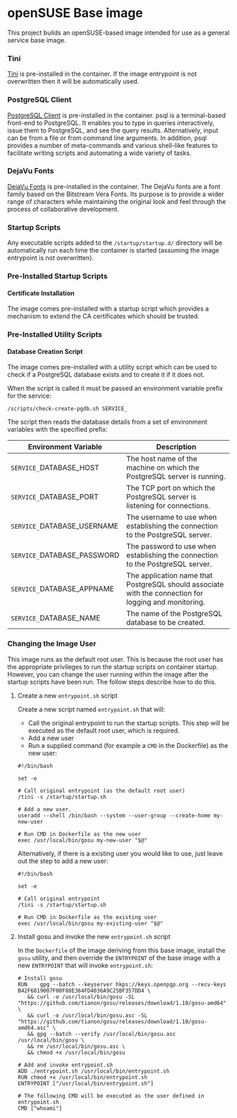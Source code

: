 # openSUSE Base image

This project builds an openSUSE-based image intended for use as a general service base image.

### Tini
[Tini](https://github.com/krallin/tini) is pre-installed in the container.  If the image entrypoint is not overwritten then it will be automatically used.

### PostgreSQL Client
[PostgreSQL Client](https://www.postgresql.org/docs/current/static/app-psql.html) is pre-installed in the container. psql is a terminal-based front-end to PostgreSQL. It enables you to type in queries interactively, issue them to PostgreSQL, and see the query results. Alternatively, input can be from a file or from command line arguments. In addition, psql provides a number of meta-commands and various shell-like features to facilitate writing scripts and automating a wide variety of tasks.

### DejaVu Fonts
[DejaVu Fonts](https://dejavu-fonts.github.io/) is pre-installed in the container. The DejaVu fonts are a font family based on the Bitstream Vera Fonts. Its purpose is to provide a wider range of characters while maintaining the original look and feel through the process of collaborative development.

### Startup Scripts
Any executable scripts added to the `/startup/startup.d/` directory will be automatically run each time the container is started (assuming the image entrypoint is not overwritten).

### Pre-Installed Startup Scripts

#### Certificate Installation
The image comes pre-installed with a startup script which provides a mechanism to extend the CA certificates which should be trusted.

### Pre-Installed Utility Scripts

#### Database Creation Script
The image comes pre-installed with a utility script which can be used to check if a PostgreSQL database exists and to create it if it does not.

When the script is called it must be passed an environment variable prefix for the service:

    /scripts/check-create-pgdb.sh SERVICE_

The script then reads the database details from a set of environment variables with the specified prefix:

| **Environment Variable**    |                                          **Description**                                               |
|-----------------------------|--------------------------------------------------------------------------------------------------------|
| `SERVICE_`DATABASE_HOST     | The host name of the machine on which the PostgreSQL server is running.                                |
| `SERVICE_`DATABASE_PORT     | The TCP port on which the PostgreSQL server is listening for connections.                              |
| `SERVICE_`DATABASE_USERNAME | The username to use when establishing the connection to the PostgreSQL server.                         |
| `SERVICE_`DATABASE_PASSWORD | The password to use when establishing the connection to the PostgreSQL server.                         |
| `SERVICE_`DATABASE_APPNAME  | The application name that PostgreSQL should associate with the connection for logging and monitoring.  |
| `SERVICE_`DATABASE_NAME     | The name of the PostgreSQL database to be created.                                                     |

### Changing the Image User
This image runs as the default root user. This is because the root user has the appropriate privileges to run the startup scripts on container startup. However, you can change the user running within the image after the startup scripts have been run. The follow steps describe how to do this.

1. Create a new `entrypoint.sh` script

   Create a new script named `entrypoint.sh` that will:
   - Call the original entrypoint to run the startup scripts. This step will be executed as the default root user, which is required.
   - Add a new user 
   - Run a supplied command (for example a `CMD` in the Dockerfile) as the new user:

   ```
   #!/bin/bash

   set -e

   # Call original entrypoint (as the default root user)
   /tini -s /startup/startup.sh

   # Add a new user.
   useradd --shell /bin/bash --system --user-group --create-home my-new-user

   # Run CMD in Dockerfile as the new user
   exec /usr/local/bin/gosu my-new-user "$@"
   ```

   Alternatively, if there is a existing user you would like to use, just leave out the step to add a new user:

   ```
   #!/bin/bash

   set -e

   # Call original entrypoint
   /tini -s /startup/startup.sh

   # Run CMD in Dockerfile as the existing user
   exec /usr/local/bin/gosu my-existing-user "$@"
   ```

2. Install gosu and invoke the new `entrypoint.sh` script 

   In the `Dockerfile` of the image deriving from this base image, install the `gosu` utility, and then override the `ENTRYPOINT` of the base image with a new `ENTRYPOINT` that will invoke `entrypoint.sh`:

   ```
   # Install gosu
   RUN    gpg --batch --keyserver hkps://keys.openpgp.org --recv-keys B42F6819007F00F88E364FD4036A9C25BF357DD4 \
      && curl -o /usr/local/bin/gosu -SL "https://github.com/tianon/gosu/releases/download/1.10/gosu-amd64" \
      && curl -o /usr/local/bin/gosu.asc -SL "https://github.com/tianon/gosu/releases/download/1.10/gosu-amd64.asc" \
      && gpg --batch --verify /usr/local/bin/gosu.asc /usr/local/bin/gosu \
      && rm /usr/local/bin/gosu.asc \
      && chmod +x /usr/local/bin/gosu

   # Add and invoke entrypoint.sh
   ADD ./entrypoint.sh /usr/local/bin/entrypoint.sh
   RUN chmod +x /usr/local/bin/entrypoint.sh
   ENTRYPOINT ["/usr/local/bin/entrypoint.sh"]
   
   # The following CMD will be executed as the user defined in entrypoint.sh
   CMD ["whoami"]  
   ```
